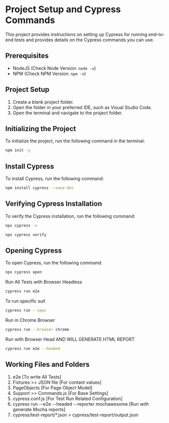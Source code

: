 # Project Setup and Cypress Commands

This project provides instructions on setting up Cypress for running end-to-end tests and provides details on the Cypress commands you can use.

## Prerequisites
- NodeJS (Check Node Version: `node -v`)
- NPM (Check NPM Version: `npm -v`)

## Project Setup
1. Create a blank project folder.
2. Open the folder in your preferred IDE, such as Visual Studio Code.
3. Open the terminal and navigate to the project folder.

## Initializing the Project

To initialize the project, run the following command in the terminal:

```bash
npm init -y
```
## Install Cypress
To install Cypress, run the following command:
```bash
npm install cypress -–save-dev
```
## Verifying Cypress Installation
To verify the Cypress installation, run the following command:
```bash
npx cypress -v
```
```bash
npx cypress verify
```
## Opening Cypress
To open Cypress, run the following command:
```bash
npx cypress open
```
Run All Tests with Browser Headless
```bash
cypress run e2e
```
To run specific suit
```bash
cypress run --spec
```
Run in Chrome Browser
```bash
cypress run --browser chrome
```
Run with Browser Head AND WILL GENERATE HTML REPORT
```bash
cypress run e2e --headed
```
## Working Files and Folders
1. e2e [To write All Tests]
2. Fixtures >> JSON file [For contant values]
3. PageObjects [For Page Object Model]
4. Support >> Commands.js [For Base Settings]
5. cypress.conf.js [For Test Run Related Configuration]
6. cypress run --e2e --headed --reporter mochawesome [Run with generate Mocha reports]
7. cypress/test-report/*.json > cypress/test-report/output.json


